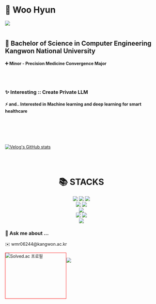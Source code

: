 # 🌠 Woo Hyun  

<a href="https://hits.seeyoufarm.com"><img src="https://hits.seeyoufarm.com/api/count/incr/badge.svg?url=https%3A%2F%2Fgithub.com%2Fneverleaveualong&count_bg=%23E10743&title_bg=%23000000&icon=github.svg&icon_color=%23FFFFFF&title=git&edge_flat=true"></a></h5></br></br>
## 🏫 Bachelor of Science in Computer Engineering Kangwon National University 
#### ➕ Minor - Precision Medicine Convergence Major
<br><br>
### ✨ Interesting :: Create Private LLM
#### ⚡ and.. Interested in Machine learning and deep learning for smart healthcare
<br><br><br><br>


[![Velog's GitHub stats](https://velog-readme-stats.vercel.app/api/badge?name=neverleaveualong)](https://velog.io/@neverleaveualong)

<br><br>

<div align=center><h1>📚 STACKS</h1></div>
<div align=center> 
    <img src="https://img.shields.io/badge/python-073551?style=for-the-badge&logo=python&logoColor=white">
    <img src="https://img.shields.io/badge/C++-452170?style=for-the-badge&logo=cplusplus&logoColor=white">
    <img src="https://img.shields.io/badge/java-007396?style=for-the-badge&logo=java&logoColor=black"> 
    <br>
    <img src="https://img.shields.io/badge/html5-E34F26?style=for-the-badge&logo=html5&logoColor=white"> 
    <img src="https://img.shields.io/badge/css-1572B6?style=for-the-badge&logo=css3&logoColor=white"> 
    <br>
    <img src="https://img.shields.io/badge/linux-FCC624?style=for-the-badge&logo=linux&logoColor=black">
    <br>
    <img src="https://img.shields.io/badge/GIT-F05032?style=for-the-badge&logo=GIT&logoColor=white">
    <img src="https://img.shields.io/badge/Github-181717?style=for-the-badge&logo=Github&logoColor=white">
    <br>
    <img src="https://img.shields.io/badge/Colab-F9AB00?style=for-the-badge&logo=googlecolab&logoColor=white">
    
</div>


### 💬 Ask me about ...
<p>✉️ wmr06244@kangwon.ac.kr</p>


<div style="width:200px; height:150px; border:1px solid red; float:left;">    
    <img src="http://mazassumnida.wtf/api/v2/generate_badge?boj=wmr06244" alt="Solved.ac 프로필">
</div>

<br><img src="https://github-readme-stats.vercel.app/api/top-langs/?username=neverleaveualong&layout=compact"><br><br>
